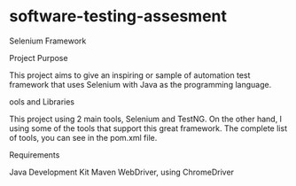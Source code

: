 # software-testing-assesment

Selenium Framework

Project Purpose

This project aims to give an inspiring or sample of automation test framework that uses 
Selenium with Java as the programming language.

ools and Libraries

This project using 2 main tools, Selenium and TestNG. On the other hand, I using some of the tools that support this great framework. The complete list of tools, you can see in the pom.xml file.

Requirements

Java Development Kit
Maven
WebDriver, using ChromeDriver
